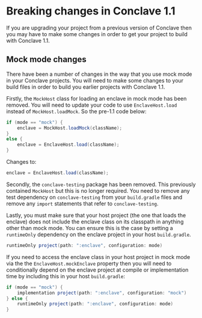 # Breaking changes in Conclave 1.1

If you are upgrading your project from a previous version of Conclave then you may have to make some
changes in order to get your project to build with Conclave 1.1.

## Mock mode changes

There have been a number of changes in the way that you use mock mode in your Conclave projects. You will
need to make some changes to your build files in order to build you earlier projects with Conclave 1.1.

Firstly, the `MockHost` class for loading an enclave in mock mode has been removed. You will need to update your 
code to use `EnclaveHost.load` instead of `MockHost.loadMock`. So the pre-1.1 code below:

```java
if (mode == "mock") {
    enclave = MockHost.loadMock(className);
}
else {
    enclave = EnclaveHost.load(className);
}
```

Changes to:

```java
enclave = EnclaveHost.load(className);
```

Secondly, the `conclave-testing` package has been removed. This previously contained `MockHost` but this is no
longer required. You need to remove any test dependency on `conclave-testing` from your `build.gradle`
files and remove any `import` statements that refer to `conclave-testing`.

Lastly, you must make sure that your host project (the one that loads the enclave) does not include the
enclave class on its classpath in anything other than mock mode. You can ensure this is the case by 
setting a `runtimeOnly` dependency on the enclave project in your host `build.gradle`.

```groovy
runtimeOnly project(path: ":enclave", configuration: mode)
```

If you need to access the enclave class in your host project in mock mode via the the `EnclaveHost.mockEnclave`
property then you will need to conditionally depend on the enclave project at compile or implementation time by
including this in your host `build.gradle`:

```groovy
if (mode == "mock") {
    implementation project(path: ":enclave", configuration: "mock")
} else {
    runtimeOnly project(path: ":enclave", configuration: mode)
}
```

